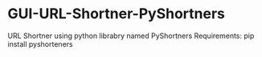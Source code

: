 # GUI-URL-Shortner-PyShortners
URL Shortner using python librabry named PyShortners
Requirements:
pip install pyshorteners
